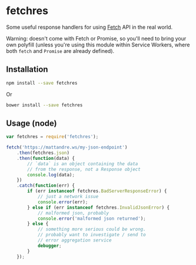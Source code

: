 # fetchres

Some useful response handlers for using [Fetch](https://github.com/github/fetch) API in the real world.

Warning: doesn't come with Fetch or Promise, so you'll need to bring your own polyfill (unless you're using this module within Service Workers, where both `fetch` and `Promise` are already defined).

## Installation

```sh
npm install --save fetchres
```

Or

```sh
bower install --save fetchres
```

## Usage (node)

```js
var fetchres = require('fetchres');

fetch('https://mattandre.ws/my-json-endpoint')
	.then(fetchres.json)
	.then(function(data) {
		// `data` is an object containing the data
		// from the response, not a Response object
		console.log(data);
	})
	.catch(function(err) {
		if (err instanceof fetchres.BadServerResponseError) {
			// just a network issue
			console.error(err);
		} else if (err instanceof fetchres.InvalidJsonError) {
			// malformed json, probably
			console.error('malformed json returned');
		} else {
			// something more serious could be wrong.
			// probably want to investigate / send to
			// error aggregation service
			debugger;
		}
	});
